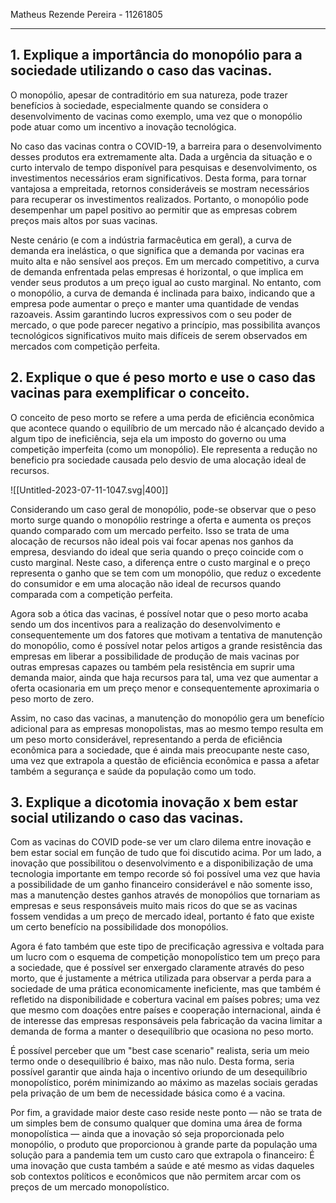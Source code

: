 Matheus Rezende Pereira - 11261805
*** 
## 1. Explique a importância do monopólio para a sociedade utilizando o caso das vacinas.

O monopólio, apesar de contraditório em sua natureza, pode trazer benefícios à sociedade, especialmente quando se considera o desenvolvimento de vacinas como exemplo, uma vez que o monopólio pode atuar como um incentivo a inovação tecnológica. 

No caso das vacinas contra o COVID-19, a barreira para o desenvolvimento desses produtos era extremamente alta. Dada a urgência da situação e o curto intervalo de tempo disponível para pesquisas e desenvolvimento, os investimentos necessários eram significativos. Desta forma, para tornar vantajosa a empreitada, retornos consideráveis se mostram necessários para recuperar os investimentos realizados. Portanto, o monopólio pode desempenhar um papel positivo ao permitir que as empresas cobrem preços mais altos por suas vacinas.

Neste cenário (e com a indústria farmacêutica em geral), a curva de demanda era inelástica, o que significa que a demanda por vacinas era muito alta e não sensível aos preços. Em um mercado competitivo, a curva de demanda enfrentada pelas empresas é horizontal, o que implica em vender seus produtos a um preço igual ao custo marginal. No entanto, com o monopólio, a curva de demanda é inclinada para baixo, indicando que a empresa pode aumentar o preço e manter uma quantidade de vendas razoaveis. Assim garantindo lucros expressivos com o seu poder de mercado, o que pode parecer negativo a princípio, mas possibilita avanços tecnológicos significativos muito mais difíceis de serem observados em mercados com competição perfeita.

## 2. Explique o que é peso morto e use o caso das vacinas para exemplificar o conceito.

O conceito de peso morto se refere a uma perda de eficiência econômica que acontece quando o equilíbrio de um mercado não é alcançado devido a algum tipo de ineficiência, seja ela um imposto do governo ou uma competição imperfeita (como um monopólio). Ele representa a redução no beneficio pra sociedade causada pelo desvio de uma alocação ideal de recursos.

![[Untitled-2023-07-11-1047.svg|400]]

Considerando um caso geral de monopólio, pode-se observar que o peso morto surge quando o monopólio restringe a oferta e aumenta os preços quando comparado com um mercado perfeito. Isso se trata de uma alocação de recursos não ideal pois vai focar apenas nos ganhos da empresa, desviando do ideal que seria quando o preço coincide com o custo marginal. Neste caso, a diferença entre o custo marginal e o preço representa o ganho que se tem com um monopólio, que reduz o excedente do consumidor e em uma alocação não ideal de recursos quando comparada com a competição perfeita.

Agora sob a ótica das vacinas, é possível notar que o peso morto acaba sendo um dos incentivos para a realização do desenvolvimento e consequentemente um dos fatores que motivam a tentativa de manutenção do monopólio, como é possível notar pelos artigos a grande resistência das empresas em liberar a possibilidade de produção de mais vacinas por outras empresas capazes ou também pela resistência em suprir uma demanda maior, ainda que haja recursos para tal, uma vez que aumentar a oferta ocasionaria em um preço menor e consequentemente aproximaria o peso morto de zero. 

Assim, no caso das vacinas, a manutenção do monopólio gera um benefício adicional para as empresas monopolistas, mas ao mesmo tempo resulta em um peso morto considerável, representando a perda de eficiência econômica para a sociedade, que é ainda mais preocupante neste caso, uma vez que extrapola a questão de eficiência econômica e passa a afetar também a segurança e saúde da população como um todo.

## 3. Explique a dicotomia inovação x bem estar social utilizando o caso das vacinas.

Com as vacinas do COVID pode-se ver um claro dilema entre inovação e bem estar social em função de tudo que foi discutido acima. Por um lado, a inovação que possibilitou o desenvolvimento e a disponibilização de uma tecnologia importante em tempo recorde só foi possível uma vez que havia a possibilidade de um ganho financeiro considerável e não somente isso, mas a manutenção destes ganhos através de monopólios que tornariam as empresas e seus responsáveis muito mais ricos do que se as vacinas fossem vendidas a um preço de mercado ideal, portanto é fato que existe um certo benefício na possibilidade dos monopólios.

Agora é fato também que este tipo de precificação agressiva e voltada para um lucro com o esquema de competição monopolístico tem um preço para a sociedade, que é possível ser enxergado claramente através do peso morto, que é justamente a métrica utilizada para observar a perda para a sociedade de uma prática economicamente ineficiente, mas que também é refletido na disponibilidade e cobertura vacinal em países pobres; uma vez que mesmo com doações entre países e cooperação internacional, ainda é de interesse das empresas responsáveis pela fabricação da vacina limitar a demanda de forma a manter o desequilíbrio que ocasiona no peso morto.

É possível perceber que um "best case scenario" realista, seria um meio termo onde o desequilíbrio é baixo, mas não nulo. Desta forma, seria possível garantir que ainda haja o incentivo oriundo de um desequilíbrio monopolístico, porém minimizando ao máximo as mazelas sociais geradas pela privação de um bem de necessidade básica como é a vacina. 

Por fim, a gravidade maior deste caso reside neste ponto — não se trata de um simples bem de consumo qualquer que domina uma área de forma monopolística — ainda que a inovação só seja proporcionada pelo monopólio, o produto que proporcionou à grande parte da população uma solução para a pandemia tem um custo caro que extrapola o financeiro: É uma inovação que custa também a saúde e até mesmo as vidas daqueles sob contextos políticos e econômicos que não permitem arcar com os preços de um mercado monopolístico.